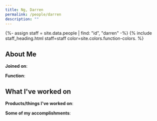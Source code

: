 ```yaml
---
title: Ng, Darren
permalink: /people/darren
description: ""
---
```


{%- assign staff = site.data.people | find: "id", "darren" -%}
{% include staff_heading.html staff=staff color=site.colors.function-colors. %}

## About Me

**Joined on**: 

**Function**: 

## What I've worked on

**Products/things I've worked on**:


**Some of my accomplishments**:

